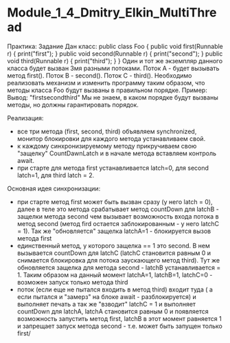 # Module_1_4_Dmitry_Elkin_MultiThread

Практика:
Задание
Дан класс:
public class Foo {
  public void first(Runnable r) { print("first"); }
  public void second(Runnable r) { print("second"); }
  public void third(Runnable r) { print("third"); }
}
Один и тот же экземпляр данного класса будет вызван 3мя разными потоками. Поток А - будет вызывать метод first(). Поток B - second(). Поток С - third(). 
Необходимо реализовать механизм и изменить программу таким образом, что методы класса Foo будут вызваны в правильном порядке.
Пример:
Вывод: "firstsecondthird"
Мы не знаем, в каком порядке будут вызваны методы, но должны гарантировать порядок.

Реализация:
- все три метода (first, second, third) объявляем synchronized, монитор блокировки для каждого метода устанавливаем свой.
- к каждому синхронизируемому методу прикручиваем свою "защелку" CountDawnLatch и в начале метода вставляем контроль await. 
- при старте для метода first устанавливается latch=0, для second latch=1, для third latch = 2. 

Основная идея синхронизации: 
- при старте метод first может быть вызван сразу (у него latch = 0), далее в теле это метода 
    срабатывает метод countDown для latchB - защелки метода second чем вызывает возможность входа потока в метод second 
    (метод fird остается заблокированным - у него latchC = 1). 
    Так же "обновляется" защелка latchA=1 - блокируется вызов метода first
- единственный метод, у которого защелка == 1 это second. В нем вызывается countDown для latchC (latchC становится равным 0 и снимается 
    блокировка для потока заускающего метод third). Тут же обновляется защелка для метода second - latchB устанавливается = 1.
    Таким образом на данный момент latchA=1, latchB=1, latchC=0 - возможен запуск только метода third
- поток (если еще не пытался входить в метод third) входит туда ( а если пытался и "замерз" на блоке await - разблокируется) и выполняет 
    печать а так же "взводит" latchC = 1 и выполняет countDown для latchA, latchA становится равным 0 и появляется возможность запустить метод first,
    latchB в этот момент равняется 1 и запрещает запуск метода second - т.е. может быть запущен только first/
